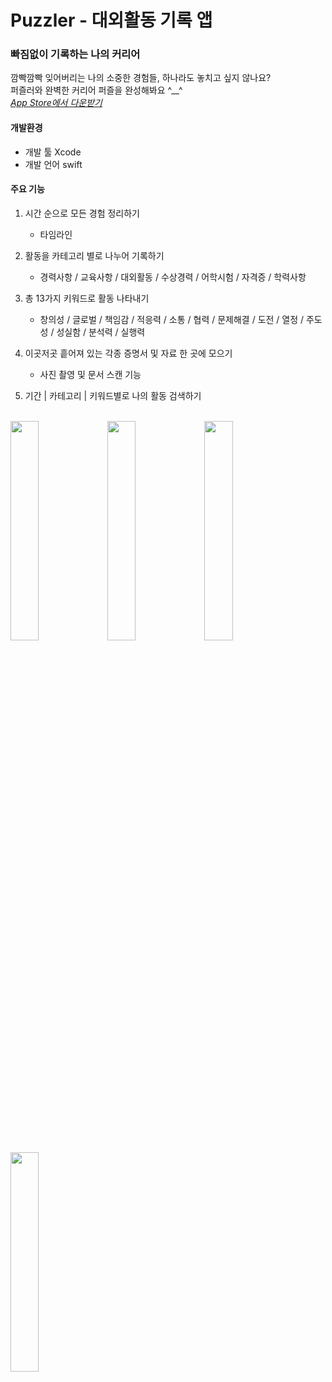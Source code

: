 # Puzzler - 대외활동 기록 앱
### 빠짐없이 기록하는 나의 커리어 
깜빡깜빡 잊어버리는 나의 소중한 경험들, 하나라도 놓치고 싶지 않나요? <br> 
퍼즐러와 완벽한 커리어 퍼즐을 완성해봐요 ^__^ <br>
<i>[App Store에서 다운받기](https://apps.apple.com/kr/app/puzzler-%EB%8C%80%EC%99%B8%ED%99%9C%EB%8F%99-%EA%B8%B0%EB%A1%9D-%EC%95%B1/id1606645247)</i>

#### 개발환경 
- 개발 툴   Xcode 
- 개발 언어 swift

#### 주요 기능
1. 시간 순으로 모든 경험 정리하기
    - 타임라인 
    
2. 활동을 카테고리 별로 나누어 기록하기
    - 경력사항 / 교육사항 / 대외활동 / 수상경력 / 어학시험 / 자격증 / 학력사항 
    
3. 총 13가지 키워드로 활동 나타내기
     - 창의성 / 글로벌 / 책임감 / 적응력 / 소통 / 협력 / 문제해결 / 도전 / 열정 / 주도성 / 성실함 / 분석력 / 실행력 
      
4. 이곳저곳 흩어져 있는 각종 증명서 및 자료 한 곳에 모으기 
     - 사진 촬영 및 문서 스캔 기능 

5. 기간 | 카테고리 | 키워드별로 나의 활동 검색하기
<br><br> 

<img width = 30%, src="https://user-images.githubusercontent.com/82092205/212502704-d25f4bb7-52c8-46c6-b83d-10c6a2c69808.png">
<img width = 30%, src="https://user-images.githubusercontent.com/82092205/212502705-3ab6a4c1-fba4-430e-b508-ebd95c66d9eb.png">
<img width = 30%, src="https://user-images.githubusercontent.com/82092205/212502708-821d25ac-2d1f-40f9-8cf4-e0a1627b4c87.png">
<img width = 30%, src="https://user-images.githubusercontent.com/82092205/212502710-200159eb-f223-4bf1-9027-e65d86b6c646.png">
